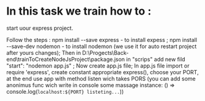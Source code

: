# In this task we train how to :
start uour express project.

Follow the steps :
npm install --save express - to install expess ;
npm install --save-dev nodemon - to install nodemon (we use it for auto restart project after yours changes);
Then in D:\Progects\Back-end\trainToCreateNodeJsProject\package.json in "scrips" add new fild "start": "nodemon app.js" ;
Now create app.js file;
In app.js file import or require 'express', create constant appropriate express(), choose your PORT, at the end use app with method listen wich takes PORS (you can add some anonimus func wich write in console some massage instance: () => console.log(`localhost:${PORT} listeting...`))
